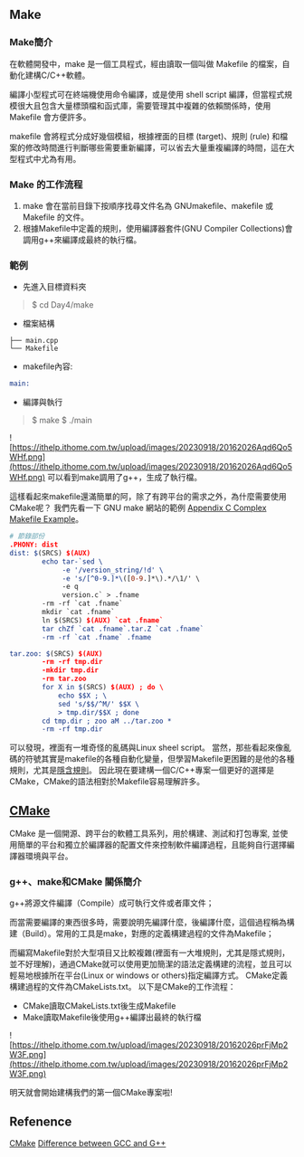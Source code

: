 ## Make
### Make簡介
在軟體開發中，make 是一個工具程式，經由讀取一個叫做 Makefile 的檔案，自動化建構C/C++軟體。

編譯小型程式可在終端機使用命令編譯，或是使用 shell script 編譯，但當程式規模很大且包含大量標頭檔和函式庫，需要管理其中複雜的依賴關係時，使用 Makefile 會方便許多。

makefile 會將程式分成好幾個模組，根據裡面的目標 (target)、規則 (rule) 和檔案的修改時間進行判斷哪些需要重新編譯，可以省去大量重複編譯的時間，這在大型程式中尤為有用。
### Make 的工作流程
1. make 會在當前目錄下按順序找尋文件名為 GNUmakefile、makefile 或 Makefile 的文件。
2. 根據Makefile中定義的規則，使用編譯器套件(GNU Compiler Collections)會調用g++來編譯成最終的執行檔。
### 範例
- 先進入目標資料夾
> $ cd Day4/make
- 檔案結構
```
├── main.cpp
└── Makefile
```
- makefile內容:
```cmake
main:
```

- 編譯與執行
> $ make
> $ ./main

![https://ithelp.ithome.com.tw/upload/images/20230918/20162026Aqd6Qo5WHf.png](https://ithelp.ithome.com.tw/upload/images/20230918/20162026Aqd6Qo5WHf.png)
可以看到make調用了g++，生成了執行檔。

這樣看起來makefile還滿簡單的阿，除了有跨平台的需求之外，為什麼需要使用CMake呢？
我們先看一下 GNU make 網站的範例 [Appendix C Complex Makefile Example](https://www.gnu.org/software/make/manual/make.html#Complex-Makefile)。
```cmake
# 節錄部份
.PHONY: dist
dist: $(SRCS) $(AUX)
        echo tar-`sed \
             -e '/version_string/!d' \
             -e 's/[^0-9.]*\([0-9.]*\).*/\1/' \
             -e q
             version.c` > .fname
        -rm -rf `cat .fname`
        mkdir `cat .fname`
        ln $(SRCS) $(AUX) `cat .fname`
        tar chZf `cat .fname`.tar.Z `cat .fname`
        -rm -rf `cat .fname` .fname

tar.zoo: $(SRCS) $(AUX)
        -rm -rf tmp.dir
        -mkdir tmp.dir
        -rm tar.zoo
        for X in $(SRCS) $(AUX) ; do \
            echo $$X ; \
            sed 's/$$/^M/' $$X \
            > tmp.dir/$$X ; done
        cd tmp.dir ; zoo aM ../tar.zoo *
        -rm -rf tmp.dir
```
可以發現，裡面有一堆奇怪的亂碼與Linux sheel script。
當然，那些看起來像亂碼的符號其實是makefile的各種自動化變量，但學習Makefile更困難的是他的各種規則，尤其是[隱含規則](https://seisman.github.io/how-to-write-makefile/implicit_rules.html)。
因此現在要建構一個C/C++專案一個更好的選擇是CMake，CMake的語法相對於Makefile容易理解許多。
## [CMake](https://cmake.org/)
CMake 是一個開源、跨平台的軟體工具系列，用於構建、測試和打包專案, 並使用簡單的平台和獨立於編譯器的配置文件來控制軟件編譯過程，且能夠自行選擇編譯器環境與平台。
### g++、make和CMake 關係簡介
g++將源文件編譯（Compile）成可執行文件或者庫文件；

而當需要編譯的東西很多時，需要說明先編譯什麼，後編譯什麼，這個過程稱為構建（Build）。常用的工具是make，對應的定義構建過程的文件為Makefile；

而編寫Makefile對於大型項目又比較複雜(裡面有一大堆規則，尤其是隱式規則，並不好理解)，通過CMake就可以使用更加簡潔的語法定義構建的流程，並且可以輕易地根據所在平台(Linux or windows or others)指定編譯方式。
CMake定義構建過程的文件為CMakeLists.txt。
以下是CMake的工作流程：
- CMake讀取CMakeLists.txt後生成Makefile
- Make讀取Makefile後使用g++編譯出最終的執行檔

![https://ithelp.ithome.com.tw/upload/images/20230918/20162026prFjMp2W3F.png](https://ithelp.ithome.com.tw/upload/images/20230918/20162026prFjMp2W3F.png)



明天就會開始建構我們的第一個CMake專案啦!



## Refenence
[CMake](https://cmake.org/)
[Difference between GCC and G++](https://www.geeksforgeeks.org/difference-between-gcc-and-g/)